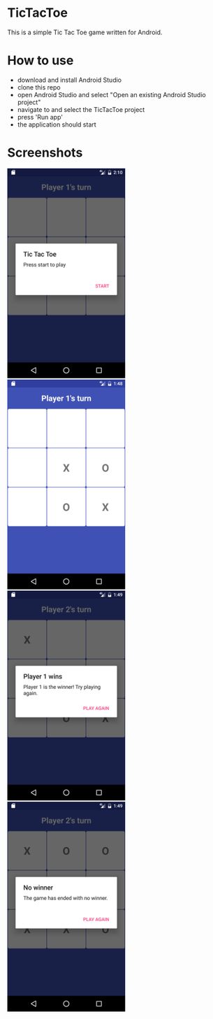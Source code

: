 # TicTacToe

This is a simple Tic Tac Toe game written for Android.

# How to use

 - download and install Android Studio
 - clone this repo 
 - open Android Studio and select "Open an existing Android Studio project"
 - navigate to and select the TicTacToe project
 - press 'Run app'
 - the application should start

# Screenshots

<img src="screenshots/1.png" width="270"> <img src="screenshots/2.png" width="270">
<img src="screenshots/3.png" width="270"> <img src="screenshots/4.png" width="270">